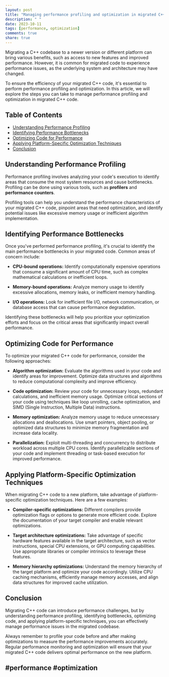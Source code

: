 ```yaml
---
layout: post
title: "Managing performance profiling and optimization in migrated C++ code"
description: " "
date: 2023-10-11
tags: [performance, optimization]
comments: true
share: true
---
```


Migrating a C++ codebase to a newer version or different platform can bring various benefits, such as access to new features and improved performance. However, it is common for migrated code to experience performance issues, as the underlying system and architecture may have changed.

To ensure the efficiency of your migrated C++ code, it's essential to perform performance profiling and optimization. In this article, we will explore the steps you can take to manage performance profiling and optimization in migrated C++ code.

## Table of Contents
- [Understanding Performance Profiling](#understanding-performance-profiling)
- [Identifying Performance Bottlenecks](#identifying-performance-bottlenecks)
- [Optimizing Code for Performance](#optimizing-code-for-performance)
- [Applying Platform-Specific Optimization Techniques](#applying-platform-specific-optimization-techniques)
- [Conclusion](#conclusion)

## Understanding Performance Profiling
Performance profiling involves analyzing your code's execution to identify areas that consume the most system resources and cause bottlenecks. Profiling can be done using various tools, such as **profilers** and **performance counters**.

Profiling tools can help you understand the performance characteristics of your migrated C++ code, pinpoint areas that need optimization, and identify potential issues like excessive memory usage or inefficient algorithm implementation.

## Identifying Performance Bottlenecks
Once you've performed performance profiling, it's crucial to identify the main performance bottlenecks in your migrated code. Common areas of concern include:

* **CPU-bound operations:** Identify computationally expensive operations that consume a significant amount of CPU time, such as complex mathematical calculations or inefficient loops.

* **Memory-bound operations:** Analyze memory usage to identify excessive allocations, memory leaks, or inefficient memory handling.

* **I/O operations:** Look for inefficient file I/O, network communication, or database access that can cause performance degradation.

Identifying these bottlenecks will help you prioritize your optimization efforts and focus on the critical areas that significantly impact overall performance.

## Optimizing Code for Performance
To optimize your migrated C++ code for performance, consider the following approaches:

* **Algorithm optimization:** Evaluate the algorithms used in your code and identify areas for improvement. Optimize data structures and algorithms to reduce computational complexity and improve efficiency.

* **Code optimization:** Review your code for unnecessary loops, redundant calculations, and inefficient memory usage. Optimize critical sections of your code using techniques like loop unrolling, cache optimization, and SIMD (Single Instruction, Multiple Data) instructions.

* **Memory optimization:** Analyze memory usage to reduce unnecessary allocations and deallocations. Use smart pointers, object pooling, or optimized data structures to minimize memory fragmentation and increase data locality.

* **Parallelization:** Exploit multi-threading and concurrency to distribute workload across multiple CPU cores. Identify parallelizable sections of your code and implement threading or task-based execution for improved performance.

## Applying Platform-Specific Optimization Techniques
When migrating C++ code to a new platform, take advantage of platform-specific optimization techniques. Here are a few examples:

* **Compiler-specific optimizations:** Different compilers provide optimization flags or options to generate more efficient code. Explore the documentation of your target compiler and enable relevant optimizations.

* **Target architecture optimizations:** Take advantage of specific hardware features available in the target architecture, such as vector instructions, special CPU extensions, or GPU computing capabilities. Use appropriate libraries or compiler intrinsics to leverage these features.

* **Memory hierarchy optimizations:** Understand the memory hierarchy of the target platform and optimize your code accordingly. Utilize CPU caching mechanisms, efficiently manage memory accesses, and align data structures for improved cache utilization.

## Conclusion
Migrating C++ code can introduce performance challenges, but by understanding performance profiling, identifying bottlenecks, optimizing code, and applying platform-specific techniques, you can effectively manage performance issues in the migrated codebase.

Always remember to profile your code before and after making optimizations to measure the performance improvements accurately. Regular performance monitoring and optimization will ensure that your migrated C++ code delivers optimal performance on the new platform.

## **#performance** **#optimization**